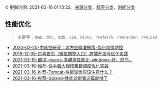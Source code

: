 :alarm_clock: 更新时间: 2021-03-16 01:13:22。[来源分类](../README.md)、[标签分类](../TAGS.md)、[时间分类](../TIMELINE.md)

## 性能优化


> 关键字：`性能`、`优化`、`加载`、`SEO`、`Hints`、`Prefetch`、`Prerender`、`Preload`



- [2020-02-20-中疾控研究：地方应精准施策-优化疫情防控](http://m.china.caixin.com/m/2020-02-20/101518002.html) 
- [2019-12-05-京喜首页（微信购物入口）跨端开发与优化实践](https://juejin.im/post/5de66e916fb9a015fd699b46) 
- [2021-03-15-都说-macos-多媒体性能比-windows-好，然而...](https://www.v2ex.com/t/761906) 
- [2021-03-16-推荐-快手超大规模集群调度优化实践](https://toutiao.io/k/671eano) 
- [2021-03-16-推荐-Tomcat-性能调优应该注意什么？](https://toutiao.io/k/kldrkzc) 
- [2021-03-16-推荐-Golang-性能诊断看这篇就够了](https://toutiao.io/k/3loin1u) 